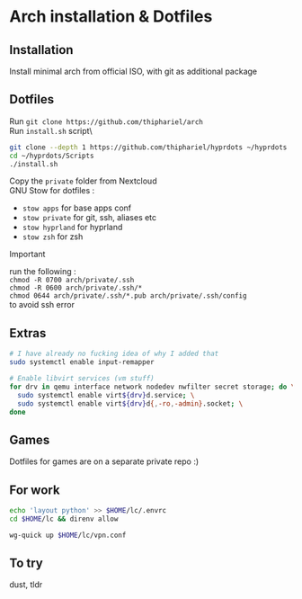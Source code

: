 # Arch installation & Dotfiles

## Installation

Install minimal arch from official ISO, with git as additional package

## Dotfiles

Run `git clone https://github.com/thiphariel/arch`\
Run `install.sh` script\
```bash
git clone --depth 1 https://github.com/thiphariel/hyprdots ~/hyprdots
cd ~/hyprdots/Scripts
./install.sh
```
Copy the `private` folder from Nextcloud\
GNU Stow for dotfiles :
- `stow apps` for base apps conf
- `stow private` for git, ssh, aliases etc
- `stow hyprland` for hyprland
- `stow zsh` for zsh

> [!IMPORTANT]
> run the following :\
> `chmod -R 0700 arch/private/.ssh`\
> `chmod -R 0600 arch/private/.ssh/*`\
> `chmod 0644 arch/private/.ssh/*.pub arch/private/.ssh/config`\
> to avoid ssh error

## Extras

```bash
# I have already no fucking idea of why I added that
sudo systemctl enable input-remapper
```
```bash
# Enable libvirt services (vm stuff)
for drv in qemu interface network nodedev nwfilter secret storage; do \
  sudo systemctl enable virt${drv}d.service; \
  sudo systemctl enable virt${drv}d{,-ro,-admin}.socket; \
done
```

## Games

Dotfiles for games are on a separate private repo :)

## For work

```bash
echo 'layout python' >> $HOME/lc/.envrc
cd $HOME/lc && direnv allow
```
```bash
wg-quick up $HOME/lc/vpn.conf
```

## To try
dust, tldr
